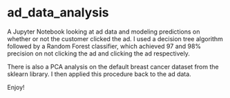 # ad_data_analysis
A Jupyter Notebook looking at ad data and modeling predictions on whether or not the customer clicked the ad. I used a decision tree algorithm followed by a Random Forest classifier, which achieved 97 and 98% precision on not clicking the ad and clicking the ad respectively.

There is also a PCA analysis on the default breast cancer dataset from the sklearn library. I then applied this procedure back to the ad data.

Enjoy!
